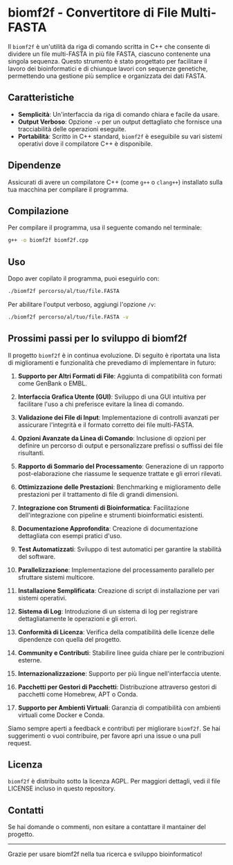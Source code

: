 # biomf2f - Convertitore di File Multi-FASTA

Il `biomf2f` è un'utilità da riga di comando scritta in C++ che consente di dividere un file multi-FASTA in più file FASTA, ciascuno contenente una singola sequenza. Questo strumento è stato progettato per facilitare il lavoro dei bioinformatici e di chiunque lavori con sequenze genetiche, permettendo una gestione più semplice e organizzata dei dati FASTA.

## Caratteristiche

- **Semplicità**: Un'interfaccia da riga di comando chiara e facile da usare.
- **Output Verboso**: Opzione `-v` per un output dettagliato che fornisce una tracciabilità delle operazioni eseguite.
- **Portabilità**: Scritto in C++ standard, `biomf2f` è eseguibile su vari sistemi operativi dove il compilatore C++ è disponibile.

## Dipendenze

Assicurati di avere un compilatore C++ (come `g++` o `clang++`) installato sulla tua macchina per compilare il programma.

## Compilazione

Per compilare il programma, usa il seguente comando nel terminale:

```bash
g++ -o biomf2f biomf2f.cpp
```

## Uso

Dopo aver copilato il programma, puoi eseguirlo con:

```bash
./biomf2f percorso/al/tuo/file.FASTA
```

Per abilitare l'output verboso, aggiungi l'opzione `/v`:

```bash
./biomf2f percorso/al/tuo/file.FASTA -v
```

## Prossimi passi per lo sviluppo di biomf2f

Il progetto `biomf2f` è in continua evoluzione. Di seguito è riportata una lista di miglioramenti e funzionalità che prevediamo di implementare in futuro:

1. **Supporto per Altri Formati di File**: Aggiunta di compatibilità con formati come GenBank o EMBL.

2. **Interfaccia Grafica Utente (GUI)**: Sviluppo di una GUI intuitiva per facilitare l'uso a chi preferisce evitare la linea di comando.

3. **Validazione dei File di Input**: Implementazione di controlli avanzati per assicurare l'integrità e il formato corretto dei file multi-FASTA.

4. **Opzioni Avanzate da Linea di Comando**: Inclusione di opzioni per definire un percorso di output e personalizzare prefissi o suffissi dei file risultanti.

5. **Rapporto di Sommario del Processamento**: Generazione di un rapporto post-elaborazione che riassume le sequenze trattate e gli errori rilevati.

6. **Ottimizzazione delle Prestazioni**: Benchmarking e miglioramento delle prestazioni per il trattamento di file di grandi dimensioni.

7. **Integrazione con Strumenti di Bioinformatica**: Facilitazione dell'integrazione con pipeline e strumenti bioinformatici esistenti.

8. **Documentazione Approfondita**: Creazione di documentazione dettagliata con esempi pratici d'uso.

9. **Test Automatizzati**: Sviluppo di test automatici per garantire la stabilità del software.

10. **Parallelizzazione**: Implementazione del processamento parallelo per sfruttare sistemi multicore.

11. **Installazione Semplificata**: Creazione di script di installazione per vari sistemi operativi.

12. **Sistema di Log**: Introduzione di un sistema di log per registrare dettagliatamente le operazioni e gli errori.

13. **Conformità di Licenza**: Verifica della compatibilità delle licenze delle dipendenze con quella del progetto.

14. **Community e Contributi**: Stabilire linee guida chiare per le contribuzioni esterne.

15. **Internazionalizzazione**: Supporto per più lingue nell'interfaccia utente.

16. **Pacchetti per Gestori di Pacchetti**: Distribuzione attraverso gestori di pacchetti come Homebrew, APT o Conda.

17. **Supporto per Ambienti Virtuali**: Garanzia di compatibilità con ambienti virtuali come Docker e Conda.

Siamo sempre aperti a feedback e contributi per migliorare `biomf2f`. Se hai suggerimenti o vuoi contribuire, per favore apri una issue o una pull request.

## Licenza

`biomf2f` è distribuito sotto la licenza AGPL. Per maggiori dettagli, vedi il file LICENSE incluso in questo repository.

## Contatti

Se hai domande o commenti, non esitare a contattare il mantainer del progetto.

---

Grazie per usare biomf2f nella tua ricerca e sviluppo bioinformatico!
